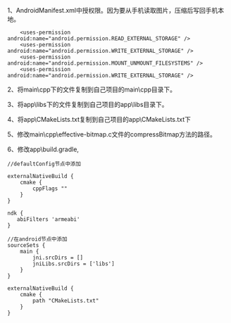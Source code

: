 
1、AndroidManifest.xml中授权限。因为要从手机读取图片，压缩后写回手机本地。

```
    <uses-permission android:name="android.permission.READ_EXTERNAL_STORAGE" />
    <uses-permission android:name="android.permission.WRITE_EXTERNAL_STORAGE" />
    <uses-permission android:name="android.permission.MOUNT_UNMOUNT_FILESYSTEMS" />
    <uses-permission android:name="android.permission.WRITE_EXTERNAL_STORAGE" />
```

2、将main\cpp下的文件复制到自己项目的main\cpp目录下。

3、将app\libs下的文件复制到自己项目的app\libs目录下。

4、将app\CMakeLists.txt复制到自己项目的app\CMakeLists.txt下

5、修改main\cpp\effective-bitmap.c文件的compressBitmap方法的路径。

6、修改app\build.gradle,

```
//defaultConfig节点中添加

externalNativeBuild {
    cmake {
        cppFlags ""
    }
}

ndk {
   abiFilters 'armeabi'
}

//在android节点中添加
sourceSets {
    main {
        jni.srcDirs = []
        jniLibs.srcDirs = ['libs']
    }
}

externalNativeBuild {
    cmake {
        path "CMakeLists.txt"
    }
}
```


